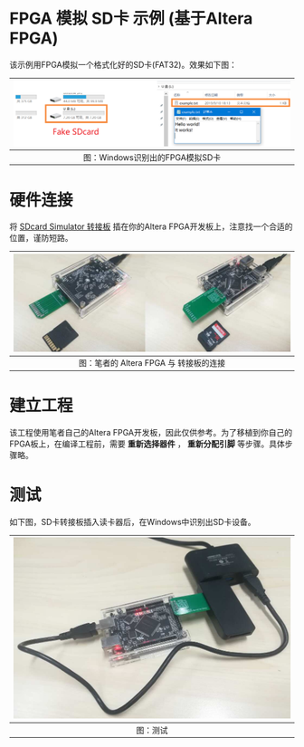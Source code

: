 FPGA 模拟 SD卡 示例 (基于Altera FPGA)
===========================

该示例用FPGA模拟一个格式化好的SD卡(FAT32)。效果如下图：

| ![Windows识别出的FPGA模拟SD卡](../images/FakeSDcardResult.png) |
| :------: |
| 图：Windows识别出的FPGA模拟SD卡 |

# 硬件连接

将 [SDcard Simulator 转接板](../hardware/) 插在你的Altera FPGA开发板上，注意找一个合适的位置，谨防短路。

| ![Altera FPGA 连接](../images/Altera-FPGA-Connection.jpg) |
| :------: |
| 图：笔者的 Altera FPGA 与 转接板的连接 |

# 建立工程

该工程使用笔者自己的Altera FPGA开发板，因此仅供参考。为了移植到你自己的FPGA板上，在编译工程前，需要 **重新选择器件** ， **重新分配引脚** 等步骤。具体步骤略。

# 测试

如下图，SD卡转接板插入读卡器后，在Windows中识别出SD卡设备。

| ![Altera FPGA 测试](../images/Altera-FPGA-test.jpg) |
| :------: |
| 图：测试 |
